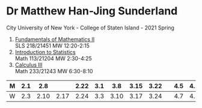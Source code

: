# Dr Matthew Han-Jing Sunderland
City University of New York - College of Staten Island - 2021 Spring


1. [Fundamentals of Mathematics II](./218)  
   SLS 218/21451 MW 12:20-2:15
2. [Introduction to Statistics](./113)  
   Math 113/21204 MW 2:30-4:25
3. [Calculus III](./233)  
   Math 233/21243 MW 6:30-8:10

<b>
   
|  M  | 2.1 | 2.8 |     | 2.22| 3.1 | 3.8 | 3.15| 3.22|     | 4.5 | 4.12| 4.19| 4.26| 5.3 | 5.10| 5.17|
| --- | --- | --- | --- | --- | --- | --- | --- | --- | --- | --- | --- | --- | --- | --- | --- | --- |
|  W  | 2.3 | 2.10| 2.17| 2.24| 3.3 | 3.10| 3.17| 3.24|     | 4.7 | 4.14| 4.21| 4.28| 5.5 | 5.12|     |

</b>
